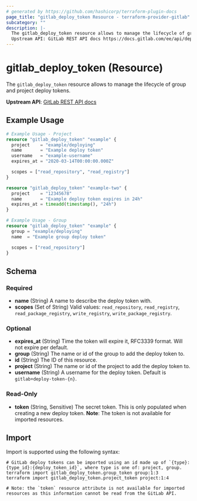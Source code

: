 ```yaml
---
# generated by https://github.com/hashicorp/terraform-plugin-docs
page_title: "gitlab_deploy_token Resource - terraform-provider-gitlab"
subcategory: ""
description: |-
  The gitlab_deploy_token resource allows to manage the lifecycle of group and project deploy tokens.
  Upstream API: GitLab REST API docs https://docs.gitlab.com/ee/api/deploy_tokens.html
---
```


# gitlab_deploy_token (Resource)

The `gitlab_deploy_token` resource allows to manage the lifecycle of group and project deploy tokens.

**Upstream API**: [GitLab REST API docs](https://docs.gitlab.com/ee/api/deploy_tokens.html)

## Example Usage

```terraform
# Example Usage - Project
resource "gitlab_deploy_token" "example" {
  project    = "example/deploying"
  name       = "Example deploy token"
  username   = "example-username"
  expires_at = "2020-03-14T00:00:00.000Z"

  scopes = ["read_repository", "read_registry"]
}

resource "gitlab_deploy_token" "example-two" {
  project    = "12345678"
  name       = "Example deploy token expires in 24h"
  expires_at = timeadd(timestamp(), "24h")
}

# Example Usage - Group
resource "gitlab_deploy_token" "example" {
  group = "example/deploying"
  name  = "Example group deploy token"

  scopes = ["read_repository"]
}
```

<!-- schema generated by tfplugindocs -->
## Schema

### Required

- **name** (String) A name to describe the deploy token with.
- **scopes** (Set of String) Valid values: `read_repository`, `read_registry`, `read_package_registry`, `write_registry`, `write_package_registry`.

### Optional

- **expires_at** (String) Time the token will expire it, RFC3339 format. Will not expire per default.
- **group** (String) The name or id of the group to add the deploy token to.
- **id** (String) The ID of this resource.
- **project** (String) The name or id of the project to add the deploy token to.
- **username** (String) A username for the deploy token. Default is `gitlab+deploy-token-{n}`.

### Read-Only

- **token** (String, Sensitive) The secret token. This is only populated when creating a new deploy token. **Note**: The token is not available for imported resources.

## Import

Import is supported using the following syntax:

```shell
# GitLab deploy tokens can be imported using an id made up of `{type}:{type_id}:{deploy_token_id}`, where type is one of: project, group.
terraform import gitlab_deploy_token.group_token group:1:3
terraform import gitlab_deploy_token.project_token project:1:4

# Note: the `token` resource attribute is not available for imported resources as this information cannot be read from the GitLab API.
```
